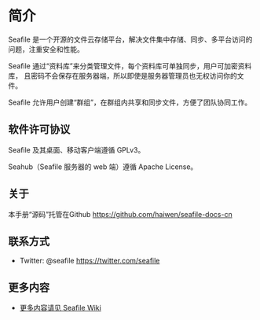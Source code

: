 # 简介

Seafile 是一个开源的文件云存储平台，解决文件集中存储、同步、多平台访问的问题，注重安全和性能。

Seafile 通过“资料库”来分类管理文件，每个资料库可单独同步，用户可加密资料库，
且密码不会保存在服务器端，所以即使是服务器管理员也无权访问你的文件。

Seafile 允许用户创建“群组”，在群组内共享和同步文件，方便了团队协同工作。


## 软件许可协议

Seafile 及其桌面、移动客户端遵循 GPLv3。

Seahub（Seafile 服务器的 web 端）遵循 Apache License。


## 关于

本手册“源码”托管在Github https://github.com/haiwen/seafile-docs-cn


## 联系方式

* Twitter: @seafile https://twitter.com/seafile

## 更多内容

* [更多内容请见 Seafile Wiki](https://seacloud.cc/group/3/wiki/)
